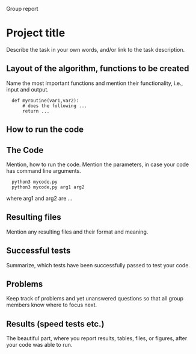 Group report 

# Project title

Describe the task in your own words, and/or link to the task description. 

## Layout of the algorithm, functions to be created

Name the most important functions and mention their functionality, i.e., input and output.

      def myroutine(var1,var2):
          # does the following ...
          return ...

## How to run the code
## The Code


Mention, how to run the code. Mention the parameters, in case your code has command line arguments. 

      python3 mycode.py
      python3 mycode,py arg1 arg2 

where arg1 and arg2 are ...

## Resulting files

Mention any resulting files and their format and meaning. 

## Successful tests

Summarize, which tests have been successfully passed to test your code. 

## Problems

Keep track of problems and yet unanswered questions so that all group members know where to focus next. 

## Results (speed tests etc.)

The beautiful part, where you report results, tables, files, or figures, after your code was able to run. 

